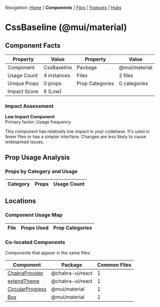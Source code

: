 
*Navigation: [Home](../../index.md) | **Components** | [Files](../../files.md) | [Features](../../features.md) | [Hubs](../../hubs.md)*



# CssBaseline (@mui/material)

## Component Facts

| Property | Value | Property | Value |
|----------|-------|----------|-------|
| Component | CssBaseline | Package | @mui/material |
| Usage Count | 4 instances | Files | 2 files |
| Unique Props | 0 props | Prop Categories | 0 categories |
| Impact Score | 6 (Low) | | |

### Impact Assessment

**Low Impact Component**  
Primary factor: Usage frequency

This component has relatively low impact in your codebase. It&#x27;s used in fewer files or has a simpler interface. Changes are less likely to cause widespread issues.

## Prop Usage Analysis

### Props by Category and Usage

| Category | Props | Usage Count |
|----------|-------|-------------|


## Locations

### Component Usage Map

| File | Props Used | Prop Categories |
|------|------------|----------------|

### Co-located Components
Components that appear in the same files:

| Component | Package | Common Files |
|-----------|---------|--------------|
| [ChakraProvider](../@chakra-ui_react/ChakraProvider.md) | @chakra-ui/react | 1 |
| [extendTheme](../@chakra-ui_react/extendTheme.md) | @chakra-ui/react | 1 |
| [CircularProgress](../@mui_material/CircularProgress.md) | @mui/material | 1 |
| [Box](../@mui_material/Box.md) | @mui/material | 1 |
